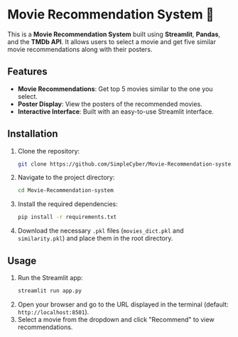 # Movie Recommendation System 🎥

This is a **Movie Recommendation System** built using **Streamlit**, **Pandas**, and the **TMDb API**. It allows users to select a movie and get five similar movie recommendations along with their posters.

## Features
- **Movie Recommendations**: Get top 5 movies similar to the one you select.
- **Poster Display**: View the posters of the recommended movies.
- **Interactive Interface**: Built with an easy-to-use Streamlit interface.

## Installation

1. Clone the repository:
   ```bash
   git clone https://github.com/SimpleCyber/Movie-Recommendation-system.git
   ```
2. Navigate to the project directory:
   ```bash
   cd Movie-Recommendation-system
   ```
3. Install the required dependencies:
   ```bash
   pip install -r requirements.txt
   ```
4. Download the necessary `.pkl` files (`movies_dict.pkl` and `similarity.pkl`) and place them in the root directory.

## Usage

1. Run the Streamlit app:
   ```bash
   streamlit run app.py
   ```
2. Open your browser and go to the URL displayed in the terminal (default: `http://localhost:8501`).
3. Select a movie from the dropdown and click "Recommend" to view recommendations.
